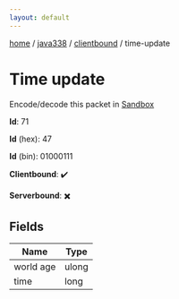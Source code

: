 ```yaml
---
layout: default
---
```


[home](/)  /  [java338](/protocol/java338)  /  [clientbound](/protocol/java338/clientbound)  /  time-update

# Time update

Encode/decode this packet in [Sandbox](../../../sandbox/java338#Clientbound.TimeUpdate)

**Id**: 71

**Id** (hex): 47

**Id** (bin): 01000111

**Clientbound**: ✔️

**Serverbound**: ✖️

## Fields

Name | Type
---|---
world age | ulong
time | long
